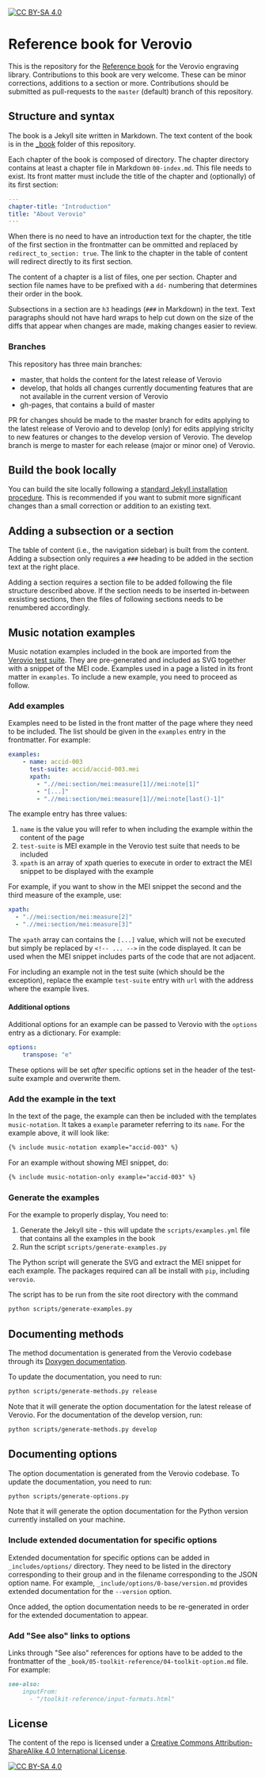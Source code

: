 [![CC BY-SA 4.0][cc-by-sa-shield]][cc-by-sa]

# Reference book for Verovio

This is the repository for the [Reference book](https://book.verovio.org) for the Verovio engraving library. Contributions to this book are very welcome. These can be minor corrections, additions to a section or more. Contributions should be submitted as pull-requests to the `master` (default) branch of this repository.

## Structure and syntax

The book is a Jekyll site written in Markdown. The text content of the book is in the [_book](./_book) folder of this repository.

Each chapter of the book is composed of directory. The chapter directory contains at least a chapter file in Markdown `00-index.md`. This file needs to exist. Its front matter must include the title of the chapter and (optionally) of its first section:
```yaml
---
chapter-title: "Introduction"
title: "About Verovio"
---
```
When there is no need to have an introduction text for the chapter, the title of the first section in the frontmatter can be ommitted and replaced by `redirect_to_section: true`. The link to the chapter in the table of content will redirect directly to its first section.

The content of a chapter is a list of files, one per section. Chapter and section file names have to be prefixed with a `dd-` numbering that determines their order in the book.

Subsections in a section are `h3` headings (`###` in Markdown) in the text. Text paragraphs should not have hard wraps to help cut down on the size of the diffs that appear when changes are made, making changes easier to review.

### Branches

This repository has three main branches:
* master, that holds the content for the latest release of Verovio
* develop, that holds all changes currently documenting features that are not available in the current version of Verovio
* gh-pages, that contains a build of master

PR for changes should be made to the master branch for edits applying to the latest release of Verovio and to develop (only) for edits applying striclty to new features or changes to the develop version of Verovio. The develop branch is merge to master for each release (major or minor one) of Verovio.

## Build the book locally

You can build the site locally following a [standard Jekyll installation procedure](https://jekyllrb.com/docs/step-by-step/01-setup/#build). This is recommended if you want to submit more significant changes than a small correction or addition to an existing text.

## Adding a subsection or a section

The table of content (i.e., the navigation sidebar) is built from the content. Adding a subsection only requires a `###` heading to be added in the section text at the right place.

Adding a section requires a section file to be added following the file structure described above. If the section needs to be inserted in-between exsisting sections, then the files of following sections needs to be renumbered accordingly.

## Music notation examples

Music notation examples included in the book are imported from the [Verovio test suite](https://www.verovio.org/test-suite.xhmtl). They are pre-generated and included as SVG together with a snippet of the MEI code. Examples used in a page a listed in its front matter in `examples`. To include a new example, you need to proceed as follow.

### Add examples

Examples need to be listed in the front matter of the page where they need to be included. The list should be given in the `examples` entry in the frontmatter. For example:
```yaml
examples:
    - name: accid-003
      test-suite: accid/accid-003.mei
      xpath:
        - ".//mei:section/mei:measure[1]//mei:note[1]"
        - "[...]"
        - ".//mei:section/mei:measure[1]//mei:note[last()-1]"
```
The example entry has three values:
1. `name` is the value you will refer to when including the example within the content of the page
3. `test-suite` is MEI example in the Verovio test suite that needs to be included
4. `xpath` is an array of xpath queries to execute in order to extract the MEI snippet to be displayed with the example

For example, if you want to show in the MEI snippet the second and the third measure of the example, use:
```yaml
xpath:
  - ".//mei:section/mei:measure[2]"
  - ".//mei:section/mei:measure[3]"
```

The `xpath` array can contains the `[...]` value, which will not be executed but simply be replaced by `<!-- ... -->` in the code displayed. It can be used when the MEI snippet includes parts of the code that are not adjacent.

For including an example not in the test suite (which should be the exception), replace the example `test-suite` entry with `url` with the address where the example lives.

#### Additional options

Additional options for an example can be passed to Verovio with the `options` entry as a dictionary. For example:
```yaml
options:
    transpose: "e"
```
These options will be set *after* specific options set in the header of the test-suite example and overwrite them.

### Add the example in the text

In the text of the page, the example can then be included with the templates `music-notation`. It takes a `example` parameter referring to its `name`. For the example above, it will look like:
```md
{% include music-notation example="accid-003" %}
```

For an example without showing MEI snippet, do:
```md
{% include music-notation-only example="accid-003" %}
```

### Generate the examples

For the example to properly display, You need to:
1. Generate the Jekyll site - this will update the `scripts/examples.yml` file that contains all the examples in the book
2. Run the script `scripts/generate-examples.py`

The Python script will generate the SVG and extract the MEI snippet for each example. The packages required can all be install with `pip`, including `verovio`.

The script has to be run from the site root directory with the command
```bash
python scripts/generate-examples.py
```

## Documenting methods

The method documentation is generated from the Verovio codebase through its [Doxygen documentation](https://github.com/rism-digital/verovio-doxygen).

To update the documentation, you need to run:
```bash
python scripts/generate-methods.py release
```

Note that it will generate the option documentation for the latest release of Verovio. For the documentation of the develop version, run:
```bash
python scripts/generate-methods.py develop
```

## Documenting options

The option documentation is generated from the Verovio codebase. To update the documentation, you need to run:
```bash
python scripts/generate-options.py
```

Note that it will generate the option documentation for the Python version currently installed on your machine.

### Include extended documentation for specific options

Extended documentation for specific options can be added in `_includes/options/` directory. They need to be listed in the directory corresponding to their group and in the filename corresponding to the JSON option name. For example, `_include/options/0-base/version.md` provides extended documentation for the `--version` option.

Once added, the option documentation needs to be re-generated in order for the extended documentation to appear.

### Add "See also" links to options

Links through "See also" references for options have to be added to the frontmatter of the `_book/05-toolkit-reference/04-toolkit-option.md` file. For example:
```md
see-also:
    inputFrom:
      - "/toolkit-reference/input-formats.html"
```

## License

The content of the repo is licensed under a
[Creative Commons Attribution-ShareAlike 4.0 International License][cc-by-sa].

[![CC BY-SA 4.0][cc-by-sa-image]][cc-by-sa]

[cc-by-sa]: http://creativecommons.org/licenses/by-sa/4.0/
[cc-by-sa-image]: https://licensebuttons.net/l/by-sa/4.0/88x31.png
[cc-by-sa-shield]: https://img.shields.io/badge/License-CC%20BY--SA%204.0-lightgrey.svg
